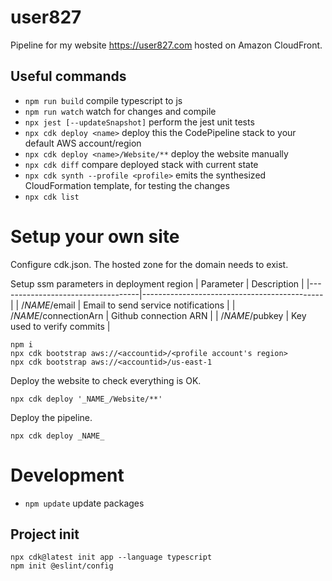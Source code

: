 # user827

Pipeline for my website https://user827.com hosted on Amazon CloudFront.

## Useful commands

* `npm run build`   compile typescript to js
* `npm run watch`   watch for changes and compile
* `npx jest [--updateSnapshot]`    perform the jest unit tests
* `npx cdk deploy <name>`      deploy this the CodePipeline stack to your default AWS account/region
* `npx cdk deploy <name>/Website/**`      deploy the website manually
* `npx cdk diff`        compare deployed stack with current state
* `npx cdk synth --profile <profile>`       emits the synthesized CloudFormation template, for testing the changes
* `npx cdk list`

# Setup your own site
Configure cdk.json. The hosted zone for the domain needs to exist.

Setup ssm parameters in deployment region
| Parameter                         | Description                                 |
|-----------------------------------|---------------------------------------------|
| /_NAME_/email                     | Email to send service notifications         |
| /_NAME_/connectionArn             | Github connection ARN                       |
| /_NAME_/pubkey                    | Key used to verify commits                  |

```
npm i
npx cdk bootstrap aws://<accountid>/<profile account's region>
npx cdk bootstrap aws://<accountid>/us-east-1
```

Deploy the website to check everything is OK.
```
npx cdk deploy '_NAME_/Website/**'

```

Deploy the pipeline.
```
npx cdk deploy _NAME_
```

# Development

* `npm update` update packages

## Project init

```
npx cdk@latest init app --language typescript
npm init @eslint/config
```
